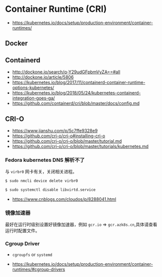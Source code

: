 # Container Runtime (CRI)

* https://kubernetes.io/docs/setup/production-environment/container-runtimes/

## Docker

## Containerd

* http://dockone.io/search/q-Y29udGFpbmVyZA==#all
* http://dockone.io/article/5806
* https://kubernetes.io/blog/2017/11/containerd-container-runtime-options-kubernetes/
* https://kubernetes.io/blog/2018/05/24/kubernetes-containerd-integration-goes-ga/
* https://github.com/containerd/cri/blob/master/docs/config.md

## CRI-O

* https://www.jianshu.com/p/5c7ffe9328e9
* https://github.com/cri-o/cri-o#installing-cri-o
* https://github.com/cri-o/cri-o/blob/master/tutorial.md
* https://github.com/cri-o/cri-o/blob/master/tutorials/kubernetes.md

### Fedora kubernetes DNS 解析不了

与 `virbr0` 网卡有关，关闭相关进程。

```bash
$ sudo nmcli device delete virbr0

$ sudo systemctl disable libvirtd.service
```

* https://www.cnblogs.com/cloudos/p/8288041.html

### 镜像加速器

最好在运行时级别设置好镜像加速器，例如 `gcr.io` => `gcr.azk8s.cn`,具体请查看运行时配置文件。

### Cgroup Driver

* `cgroupfs` or `systemd`

* https://kubernetes.io/docs/setup/production-environment/container-runtimes/#cgroup-drivers
